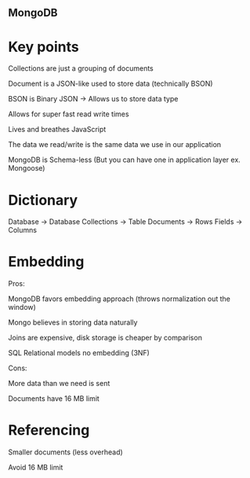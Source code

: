 ## MongoDB
# Key points
Collections are just a grouping of documents

Document is a JSON-like used to store data (technically BSON)

BSON is Binary JSON -> Allows us to store data type

Allows for super fast read write times

Lives and breathes JavaScript

The data we read/write is the same data we use in our application

MongoDB is Schema-less (But you can have one in application layer ex. Mongoose)

# Dictionary
Database -> Database Collections -> Table Documents -> Rows Fields -> Columns

# Embedding
Pros:

MongoDB favors embedding approach (throws normalization out the window)

Mongo believes in storing data naturally

Joins are expensive, disk storage is cheaper by comparison

SQL Relational models no embedding (3NF)

Cons:

More data than we need is sent

Documents have 16 MB limit

# Referencing
Smaller documents (less overhead)

Avoid 16 MB limit

